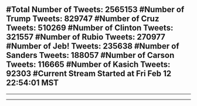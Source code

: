 #Total Number of Tweets: 2565153 
#Number of Trump Tweets: 829747
#Number of Cruz Tweets: 510269
#Number of Clinton Tweets: 321557
#Number of Rubio Tweets: 270977
#Number of Jeb! Tweets: 235638
#Number of Sanders Tweets: 188057
#Number of Carson Tweets: 116665
#Number of Kasich Tweets: 92303
#Current Stream Started at Fri Feb 12 22:54:01 MST
---
---
---
